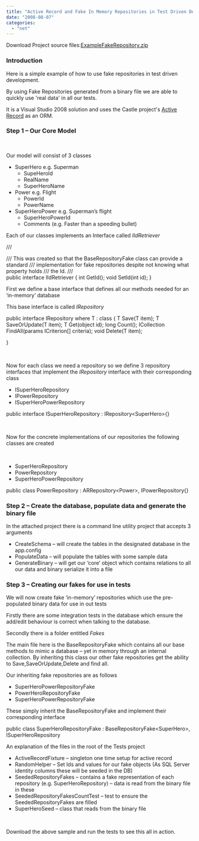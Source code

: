```yaml
---
title: "Active Record and Fake In Memory Repositories in Test Driven Development"
date: "2008-08-07"
categories: 
  - "net"
---
```


Download Project source files:[ExampleFakeRepository.zip](/file.axd?file=FakeRepositoryExample.zip)

### Introduction

Here is a simple example of how to use fake repositories in test driven development.

By using Fake Repositories generated from a binary file we are able to quickly use 'real data' in all our tests.

It is a Visual Studio 2008 solution and uses the Castle project's [Active Record](http://www.castleproject.org/ "http://www.castleproject.org/") as an ORM.

### Step 1 – Our Core Model

 

Our model will consist of 3 classes

- SuperHero e.g. Superman
    - SupeHeroId
    - RealName
    - SuperHeroName
- Power e.g. Flight
    - PowerId
    - PowerName
- SuperHeroPower e.g. Superman’s flight
    - SuperHeroPowerId
    - Comments (e.g. Faster than a speeding bullet)

Each of our classes implements an Interface called _IIdRetriever_

 /// <summary> /// This was created so that the BaseRepositoryFake class can provide a standard /// implementation for fake repositories despite not knowing what property holds /// the Id. /// </summary> public interface IIdRetriever { int GetId(); void SetId(int id); }

First we define a base interface that defines all our methods needed for an ‘in-memory’ database

This base interface is called _IRepository_

public interface IRepository<T> where T : class { T Save(T item); T SaveOrUpdate(T item); T Get(object id); long Count(); ICollection<T> FindAll(params ICriterion\[\] criteria); void Delete(T item);

 } 

 

Now for each class we need a repository so we define 3 repository interfaces that implement the _IRepository_ interface with their corresponding class 

- ISuperHeroRepository
- IPowerRepository
- ISuperHeroPowerRepository

public interface ISuperHeroRepository : IRepository<SuperHero\>{}

 

Now for the concrete implementations of our repositories the following classes are created

 

- SuperHeroRepository
- PowerRepository
- SuperHeroPowerRepository

public class PowerRepository : ARRepository<Power\>, IPowerRepository{}

### Step 2 – Create the database, populate data and generate the binary file

In the attached project there is a command line utility project that accepts 3 arguments 

- CreateSchema – will create the tables in the designated database in the app.config
- PopulateData – will populate the tables with some sample data
- GenerateBinary – will get our ‘core’ object which contains relations to all our data and binary serialize it into a file

### Step 3 – Creating our fakes for use in tests

We will now create fake ‘in-memory’ repositories which use the pre-populated binary data for use in out tests 

Firstly there are some integration tests in the database which ensure the add/edit behaviour is correct when talking to the database.

Secondly there is a folder entitled _Fakes_ 

The main file here is the BaseRepositoryFake which contains all our base methods to mimic a database – yet in memory through an internal collection. By inheriting this class our other fake repositories get the ability to Save,SaveOrUpdate,Delete and find all.

Our inheriting fake repositories are as follows

- SuperHeroPowerRepositoryFake
- PowerHeroRepositoryFake
- SuperHeroPowerRepositoryFake 

These simply inherit the BaseRepositoryFake and implement their corresponding interface

public class SuperHeroRepositoryFake : BaseRepositoryFake<SuperHero\>, ISuperHeroRepository

An explanation of the files in the root of the Tests project

- ActiveRecordFixture – singleton one time setup for active record
- RandomHelper – Set Ids and values for our fake objects (As SQL Server identity columns these will be seeded in the DB)
- SeededRepositoryFakes – contains a fake representation of each repository (e.g. SuperHeroRepository) – data is read from the binary file in these
- SeededRepositoryFakesCountTest – test to ensure the SeededRepositoryFakes are filled
- SuperHeroSeed – class that reads from the binary file

 

Download the above sample and run the tests to see this all in action.
